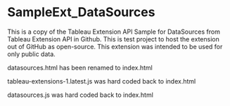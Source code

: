 # SampleExt_DataSources

This is a copy of the Tableau Extension API Sample for DataSources from Tableau Extension API in Github.
This is test project to host the extension out of GitHub as open-source.
This extension was intended to be used for only public data.

datasources.html has been renamed to index.html

tableau-extensions-1.latest.js was hard coded back to index.html

datasources.js was hard coded back to index.html
